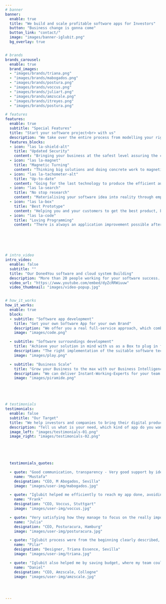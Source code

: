 ```yaml
---
# banner
banner:
  enable: true
  title: "We build and scale profitable software apps for Investors"
  button: "Business change is gonna come"
  button_link: "contact/"
  image: "images/banner-iglubit.png"
  bg_overlay: true


# brands
brands_carousel:
  enable: true
  brand_images:
  - "images/brands/triana.png"
  - "images/brands/mabogados.png"
  - "images/brands/postura.png"
  - "images/brands/voccus.png"
  - "images/brands/juliart.png"
  - "images/brands/amzscale.png"
  - "images/brands/itreyes.png"
  - "images/brands/postura.png"

# features
features:
  enable: true
  subtitle: "Special Features"
  title: "Start your software project<br> with us"
  description: "We take over the entire process from modelling your right software app. Let us do the heavy lifting"
  features_blocks:
  - icon: "las la-shield-alt"
    title: "Updated Security"
    content: "Bringing your business at the safest level assuring the confidence of your data"
  - icon: "las la-magnet"
    title: "Magnetic Turning"
    content: "Thinking big solutions and doing concrete work to magnetize solutions"
  - icon: "las la-tachometer-alt"
    title: "Up-to-date"
    content: "Going for the last technology to produce the efficient automatisation of your process"
  - icon: "las la-search"
    title: "No stop research"
    content: "Materialising your software idea into reality through empowered development"
  - icon: "las la-box"
    title: "Best Prototype"
    content: "Helping you and your customers to get the best product, being flexible on the changes"
  - icon: "las la-code"
    title: "Loving Programming"
    content: "There is always an application improvement possible after achieving the result expected"






# intro_video
intro_video:   
  enable: false
  subtitle: ""
  title: "Our Done4You software and cloud system Building"
  description: "More than 20 people working for your software success. Counting on the needed infrastructure for solving efficiently the demand on technology research, building protype, application reviews, tests, release kick off and future monitoring"
  video_url: "https://www.youtube.com/embed/dyZcRRWiuuw"
  video_thumbnail: "images/video-popup.jpg"


# how_it_works
how_it_works:   
  enable: true
  block:
  - subtitle: "Software app development"
    title: "Get your own Software App for your own Brand"
    description: "We offer you a real full-service approach, which combines the most important factors in software development and maps them for you. Without expert know-how or high time expenditure from you needed."
    image: "images/code.png"

  - subtitle: "Software surroundings development"
    title: "Achieve your solution in mind with us as a Box to plug in for your IT development"
    description: "The right implementation of the suitable software technology, programming language and clouds structure...make the scability of your business higher as no other operation can do"
    image: "images/play.png"

  - subtitle: "Business Scale"
    title: "Grow your Business to the max with our Business Intelligence as a Service"
    description: "We can deliver Instant-Working-Experts for your team in order to identify clashes in the business intelligence used so far and avoid then the stock of your IT standards limitations due for instance to constant company growth"
    image: "images/piramide.png"





# testimonials
testimonials:   
  enable: false
  subtitle: "Our Target"
  title: "We help investors and companies to bring their digital product to the next level"
  description: "Tell us what is your need, which kind of app do you want in principle, and what exactly your software must do. We will look the precise technology, the right skills and the minimum budget for that"
  image_left: "images/testimonials-01.png"
  image_right: "images/testimonials-02.png"
  



  
  testimonials_quotes:

  - quote: "Good communication, transparency - Very good support by identifying possible app deployment issues and UX low performances"
    name: "Mustafa"
    designation: "CEO, M Abogados, Sevilla"
    image: "images/user-img/mabogados.jpg"

  - quote: "Iglubit helped me efficiently to reach my app done, avoiding mistakes during the research process and keeping in mind the right tech for the usability target"
    name: "Frank"
    designation: "CEO, Voccus, Stuttgart"
    image: "images/user-img/voccus.jpg"

  - quote: "Very satisfying how they manage to focus on the really important steps to bring and develop my website done through a very fast framework"
    name: "Julia"
    designation: "CEO, Posturacura, Hamburg"
    image: "images/user-img/posturacura.jpg"

  - quote: "Iglubit process were from the beginning clearly described, clarifying the steps and what must be reviewed for the right monitoring of an ecommerce app"
    name: "Pilar"
    designation: "Designer, Triana Essence, Sevilla"
    image: "images/user-img/triana.jpg"

  - quote: "Iglubit also helped me by saving budget, where my team could spare workload and budget, even before the app to be built"
    name: "Daniel"
    designation: "CEO, Amzscale, Collogne"
    image: "images/user-img/amzscale.jpg"




---
```




